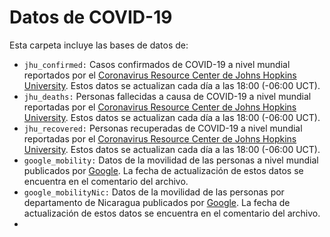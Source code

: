 # Datos de COVID-19

Esta carpeta incluye las bases de datos de:
- `jhu_confirmed:` Casos confirmados de COVID-19 a nivel mundial reportados por el [Coronavirus Resource Center de Johns Hopkins University](https://coronavirus.jhu.edu/). Estos datos se actualizan cada día a las 18:00 (-06:00 UCT).
- `jhu_deaths:` Personas fallecidas a causa de COVID-19 a nivel mundial reportadas por el [Coronavirus Resource Center de Johns Hopkins University](https://coronavirus.jhu.edu/). Estos datos se actualizan cada día a las 18:00 (-06:00 UCT).
- `jhu_recovered:` Personas recuperadas de COVID-19 a nivel mundial reportadas por el [Coronavirus Resource Center de Johns Hopkins University](https://coronavirus.jhu.edu/). Estos datos se actualizan cada día a las 18:00 (-06:00 UCT).
- `google_mobility:` Datos de la movilidad de las personas a nivel mundial publicados por [Google](https://www.google.com/covid19/mobility/). La fecha de actualización de estos datos se encuentra en el comentario del archivo.
- `google_mobilityNic:` Datos de la movilidad de las personas por departamento de Nicaragua publicados por [Google](https://www.google.com/covid19/mobility/). La fecha de actualización de estos datos se encuentra en el comentario del archivo.
-
